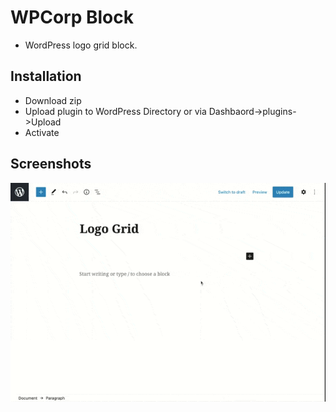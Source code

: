 # WPCorp Block

- WordPress logo grid block.

## Installation

- Download zip
- Upload plugin to WordPress Directory or via Dashbaord->plugins->Upload 
- Activate
  
## Screenshots 

<img src="assets/Logo-grid.gif" width="650" >